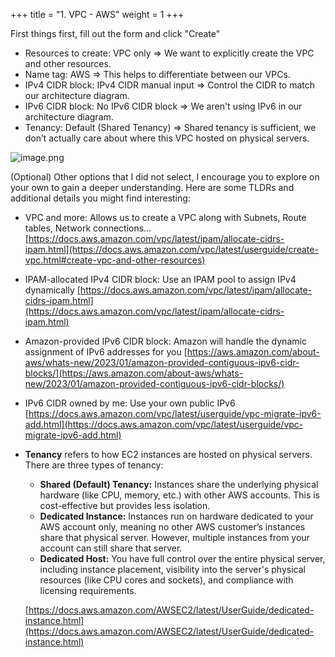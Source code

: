+++
title = "1. VPC - AWS"
weight = 1
+++


First things first, fill out the form and click "Create"

- Resources to create: VPC only
⇒ We want to explicitly create the VPC and other resources.
- Name tag: AWS 
⇒ This helps to differentiate between our VPCs.
- IPv4 CIDR block: IPv4 CIDR manual input
⇒ Control the CIDR to match our architecture diagram.
- IPv6 CIDR block: No IPv6 CIDR block
⇒ We aren't using IPv6 in our architecture diagram.
- Tenancy: Default (Shared Tenancy)
⇒ Shared tenancy is sufficient, we don’t actually care about where this VPC hosted on physical servers.

![image.png](/images/003-iii-setup-vpc-aws-resources/8-509048-image.png)


(Optional) Other options that I did not select, I encourage you to explore on your own to gain a deeper understanding. Here are some TLDRs and additional details you might find interesting:

- VPC and more: Allows us to create a VPC along with Subnets, Route tables, Network connections…  [https://docs.aws.amazon.com/vpc/latest/ipam/allocate-cidrs-ipam.html](https://docs.aws.amazon.com/vpc/latest/userguide/create-vpc.html#create-vpc-and-other-resources)
- IPAM-allocated IPv4 CIDR block: Use an IPAM pool to assign IPv4 dynamically [https://docs.aws.amazon.com/vpc/latest/ipam/allocate-cidrs-ipam.html](https://docs.aws.amazon.com/vpc/latest/ipam/allocate-cidrs-ipam.html)
- Amazon-provided IPv6 CIDR block: Amazon will handle the dynamic assignment of IPv6 addresses for you [https://aws.amazon.com/about-aws/whats-new/2023/01/amazon-provided-contiguous-ipv6-cidr-blocks/](https://aws.amazon.com/about-aws/whats-new/2023/01/amazon-provided-contiguous-ipv6-cidr-blocks/)
- IPv6 CIDR owned by me: Use your own public IPv6 [https://docs.aws.amazon.com/vpc/latest/userguide/vpc-migrate-ipv6-add.html](https://docs.aws.amazon.com/vpc/latest/userguide/vpc-migrate-ipv6-add.html)
- **Tenancy** refers to how EC2 instances are hosted on physical servers. There are three types of tenancy:
	- **Shared (Default) Tenancy:** Instances share the underlying physical hardware (like CPU, memory, etc.) with other AWS accounts. This is cost-effective but provides less isolation.
	- **Dedicated Instance:** Instances run on hardware dedicated to your AWS account only, meaning no other AWS customer’s instances share that physical server. However, multiple instances from your account can still share that server.
	- **Dedicated Host:** You have full control over the entire physical server, including instance placement, visibility into the server's physical resources (like CPU cores and sockets), and compliance with licensing requirements.

	[https://docs.aws.amazon.com/AWSEC2/latest/UserGuide/dedicated-instance.html](https://docs.aws.amazon.com/AWSEC2/latest/UserGuide/dedicated-instance.html)


